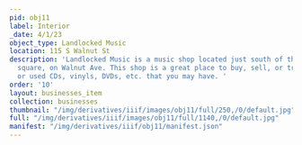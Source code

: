 ```yaml
---
pid: obj11
label: Interior
_date: 4/1/23
object_type: Landlocked Music
location: 115 S Walnut St
description: 'Landlocked Music is a music shop located just south of the downtown
  square, on Walnut Ave. This shop is a great place to buy, sell, or trade any new
  or used CDs, vinyls, DVDs, etc. that you may have. '
order: '10'
layout: businesses_item
collection: businesses
thumbnail: "/img/derivatives/iiif/images/obj11/full/250,/0/default.jpg"
full: "/img/derivatives/iiif/images/obj11/full/1140,/0/default.jpg"
manifest: "/img/derivatives/iiif/obj11/manifest.json"
---
```

